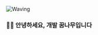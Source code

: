 ![Waving](https://capsule-render.vercel.app/api?type=waving&height=200&text=Do+with+Code&fontAlign=50&fontAlignY=40&color=gradient)
### 🫶🏻 안녕하세요, 개발 꿈나무입니다

<!--
**wjdrjsgh/wjdrjsgh** is a ✨ _special_ ✨ repository because its `README.md` (this file) appears on your GitHub profile.

Here are some ideas to get you started:

- 🔭 I’m currently working on ...
- 🌱 I’m currently learning ...
- 👯 I’m looking to collaborate on ...
- 🤔 I’m looking for help with ...
- 💬 Ask me about ...
- 📫 How to reach me: ...
- 😄 Pronouns: ...
- ⚡ Fun fact: ...
-->
